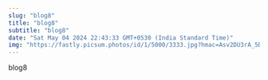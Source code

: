 ```yaml
---
slug: "blog8"
title: "blog8"
subtitle: "blog8"
date: "Sat May 04 2024 22:43:33 GMT+0530 (India Standard Time)"
img: "https://fastly.picsum.photos/id/1/5000/3333.jpg?hmac=Asv2DU3rA_5D1xSe22xZK47WEAN0wjWeFOhzd13ujW4"
---
```



blog8
  